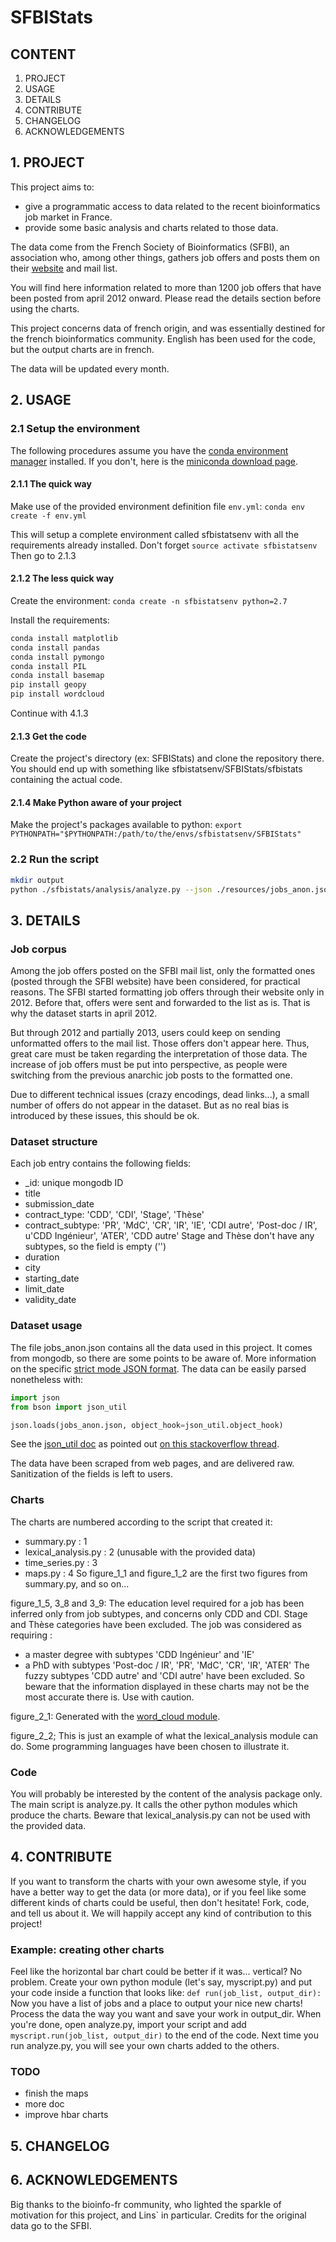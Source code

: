 # SFBIStats

## CONTENT

1. PROJECT
2. USAGE
3. DETAILS
4. CONTRIBUTE
5. CHANGELOG
6. ACKNOWLEDGEMENTS

## 1. PROJECT

This project aims to:
 - give a programmatic access to data related to the recent bioinformatics job market in France.
 - provide some basic analysis and charts related to those data.

The data come from the French Society of Bioinformatics (SFBI), an association who, among other things, gathers job
offers and posts them on their [website](http://www.sfbi.fr/recherche_emplois) and mail list.

You will find here information related to more than 1200 job offers that have been posted from april 2012 onward.
Please read the details section before using the charts.

This project concerns data of french origin, and was essentially destined for the french bioinformatics community. 
English has been used for the code, but the output charts are in french.

The data will be updated every month.

## 2. USAGE

### 2.1 Setup the environment

The following procedures assume you have the [conda environment manager](http://conda.pydata.org/docs/) installed.
If you don't, here is the [miniconda download page](http://conda.pydata.org/miniconda.html).

#### 2.1.1 The quick way

Make use of the provided environment definition file `env.yml`:
`conda env create -f env.yml`

This will setup a complete environment called sfbistatsenv with all the requirements already installed.
Don't forget `source activate sfbistatsenv`
Then go to 2.1.3

#### 2.1.2 The less quick way

Create the environment:
`conda create -n sfbistatsenv python=2.7`

Install the requirements:
```bash
conda install matplotlib
conda install pandas
conda install pymongo
conda install PIL
conda install basemap
pip install geopy
pip install wordcloud
```

Continue with 4.1.3

#### 2.1.3 Get the code

Create the project's directory (ex: SFBIStats) and clone the repository there.
You should end up with something like sfbistatsenv/SFBIStats/sfbistats containing the actual code.

#### 2.1.4 Make Python aware of your project

Make the project's packages available to python:
`export PYTHONPATH="$PYTHONPATH:/path/to/the/envs/sfbistatsenv/SFBIStats"`

### 2.2 Run the script

```bash
mkdir output
python ./sfbistats/analysis/analyze.py --json ./resources/jobs_anon.json --output_dir ./output
```

## 3. DETAILS

### Job corpus

Among the job offers posted on the SFBI mail list, only the formatted ones (posted through the SFBI website) have been
considered, for practical reasons. The SFBI started formatting job offers through their website only in 2012. Before
that, offers were sent and forwarded to the list as is. That is why the dataset starts in april 2012.

But through 2012 and partially 2013, users could keep on sending unformatted offers to the mail list. Those offers don't
appear here. Thus, great care must be taken regarding the interpretation of those data. The increase of job offers must
be put into perspective, as people were switching from the previous anarchic job posts to the formatted one.

Due to different technical issues (crazy encodings, dead links...), a small number of offers do not appear in the
dataset. But as no real bias is introduced by these issues, this should be ok.

### Dataset structure

Each job entry contains the following fields:
 - _id: unique mongodb ID
 - title 
 - submission_date
 - contract_type: 'CDD', 'CDI', 'Stage', 'Thèse'
 - contract_subtype: 'PR', 'MdC', 'CR', 'IR', 'IE', 'CDI autre', 'Post-doc / IR', u'CDD Ingénieur', 'ATER', 'CDD autre'
 Stage and Thèse don't have any subtypes, so the field is empty ('')
 - duration
 - city
 - starting_date
 - limit_date
 - validity_date

### Dataset usage

The file jobs_anon.json contains all the data used in this project. It comes from mongodb, so there are some points to 
be aware of. More information on the specific [strict mode JSON format](https://docs.mongodb.org/manual/reference/mongodb-extended-json/).
The data can be easily parsed nonetheless with:

```python
import json
from bson import json_util

json.loads(jobs_anon.json, object_hook=json_util.object_hook)
```

See the [json_util doc](http://api.mongodb.org/python/1.4/api/pymongo/json_util.html) as pointed out [on this stackoverflow thread](http://stackoverflow.com/a/11286988).

The data have been scraped from web pages, and are delivered raw. Sanitization of the fields is left to users.

### Charts

The charts are numbered according to the script that created it:
 - summary.py : 1
 - lexical_analysis.py : 2 (unusable with the provided data)
 - time_series.py : 3
 - maps.py : 4
So figure_1_1 and figure_1_2 are the first two figures from summary.py, and so on...

figure_1_5, 3_8 and 3_9:
The education level required for a job has been inferred only from job subtypes, and concerns only CDD and CDI.
Stage and Thèse categories have been excluded.
The job was considered as requiring :
 - a master degree with subtypes 'CDD Ingénieur' and 'IE'
 - a PhD with subtypes 'Post-doc / IR', 'PR', 'MdC', 'CR', 'IR', 'ATER'
The fuzzy subtypes 'CDD autre' and 'CDI autre' have been excluded.
So beware that the information displayed in these charts may not be the most accurate there is. Use with caution.

figure_2_1:
Generated with the [word_cloud module](https://github.com/amueller/word_cloud).

figure_2_2;
This is just an example of what the lexical_analysis module can do.
Some programming languages have been chosen to illustrate it.

### Code

You will probably be interested by the content of the analysis package only. The main script is analyze.py. It calls
the other python modules which produce the charts. 
Beware that lexical_analysis.py can not be used with the provided data.

## 4. CONTRIBUTE

If you want to transform the charts with your own awesome style, if you have a better way to get the data (or more 
data), or if you feel like some different kinds of charts could be useful, then don't hesitate! Fork, code, and tell us
about it. We will happily accept any kind of contribution to this project!

### Example: creating other charts

Feel like the horizontal bar chart could be better if it was... vertical? No problem.
Create your own python module (let's say, myscript.py) and put your code inside a function that looks like:
`def run(job_list, output_dir):`
Now you have a list of jobs and a place to output your nice new charts!
Process the data the way you want and save your work in output_dir.
When you're done, open analyze.py, import your script and add
`myscript.run(job_list, output_dir)`
to the end of the code.
Next time you run analyze.py, you will see your own charts added to the others.

### TODO

 - finish the maps
 - more doc
 - improve hbar charts

## 5. CHANGELOG

## 6. ACKNOWLEDGEMENTS

Big thanks to the bioinfo-fr community, who lighted the sparkle of motivation for this project, and Lins` in particular.
Credits for the original data go to the SFBI.
